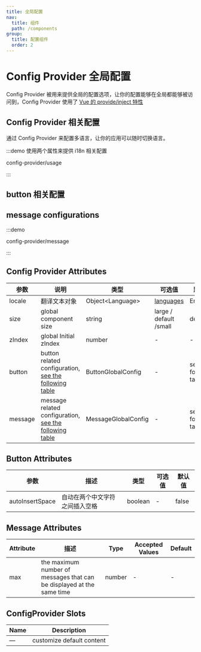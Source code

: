 ```yaml
---
title: 全局配置
nav:
  title: 组件
  path: /components
group:
  title: 配置组件
  order: 2
---
```


# Config Provider 全局配置

Config Provider 被用来提供全局的配置选项，让你的配置能够在全局都能够被访问到，Config Provider 使用了 [Vue 的 provide/inject 特性](https://v3.vuejs.org/guide/composition-api-provide-inject.html#reactivity)

## Config Provider 相关配置

通过 Config Provider 来配置多语言，让你的应用可以随时切换语言。

:::demo 使用两个属性来提供 i18n 相关配置

config-provider/usage

:::

## button 相关配置

<code src="./demos/button.tsx"></code>

## message configurations

:::demo

config-provider/message

:::

## Config Provider Attributes

| 参数      | 说明                                                                            | 类型                   | 可选值                                                                                     | 默认值                     |
| ------- | ----------------------------------------------------------------------------- | -------------------- | --------------------------------------------------------------------------------------- | ----------------------- |
| locale  | 翻译文本对象                                                                        | Object\<Language\> | [languages](https://github.com/element-plus/element-plus/tree/dev/packages/locale/lang) | English                 |
| size    | global component size                                                         | string               | large / default /small                                                                  | default                 |
| zIndex  | global Initial zIndex                                                         | number               | -                                                                                       | -                       |
| button  | button related configuration, [see the following table](#button-attributes)   | ButtonGlobalConfig   | -                                                                                       | see the following table |
| message | message related configuration, [see the following table](#message-attributes) | MessageGlobalConfig  | -                                                                                       | see the following table |

## Button Attributes

| 参数              | 描述              | 类型      | 可选值 | 默认值   |
| --------------- | --------------- | ------- | --- | ----- |
| autoInsertSpace | 自动在两个中文字符之间插入空格 | boolean | -   | false |

## Message Attributes

| Attribute | 描述                                                                    | Type   | Accepted Values | Default |
| --------- | --------------------------------------------------------------------- | ------ | --------------- | ------- |
| max       | the maximum number of messages that can be displayed at the same time | number | -               | -       |

## ConfigProvider Slots

| Name | Description               |
| ---- | ------------------------- |
| —    | customize default content |
